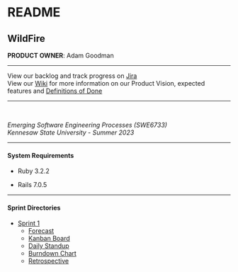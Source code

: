 # README

## WildFire
**PRODUCT OWNER**: Adam Goodman

<hr> 
View our backlog and track progress on <a target="_blank" href="https://swe6733-1.atlassian.net/jira/software/projects/SWE6733/boards/4/backlog">Jira</a>
<br>
View our <a target="_blank" href="https://github.com/ajgoodman-ksu/SWE6733/wiki">Wiki</a> for more information on our Product Vision, expected features and 
<a target="_blank" href="https://github.com/ajgoodman-ksu/SWE6733/wiki/Definitions-of-Done">Definitions of Done</a>

<hr>
<br>

*Emerging Software Engineering Processes (SWE6733)*
<br>
*Kennesaw State University - Summer 2023*

<hr>
<h4>System Requirements</h4>

* Ruby 3.2.2

* Rails 7.0.5

<hr>

<h4>Sprint Directories</h4>

<ul>
  <li>
    <a href="https://github.com/aj-goodman/SWE6733/tree/main/sprints/1">Sprint 1</a>
    <ul>
        <li>
            <a href="https://swe6733-1.atlassian.net/l/cp/tq4Yca1b" target="_blank">Forecast</a>
        </li>
        <li>
            <a href="https://swe6733-1.atlassian.net/jira/software/projects/SWE6733/boards/4" target="_blank">Kanban Board</a>
        </li>
        <li>
            <a href="https://swe6733-1.atlassian.net/wiki/spaces/SWE6733/pages/2621442" target="_blank">Daily Standup</a>
        </li>
        <li>
            <a href="https://swe6733-1.atlassian.net/jira/software/projects/SWE6733/boards/4/reports/burndown" target="_blank">Burndown Chart</a>
        </li>
        <li>
            <a href="https://swe6733-1.atlassian.net/l/cp/GGshtcUQ" target="_blank">Retrospective</a>
        </li>
    </ul>
  </li>
</ul>

